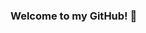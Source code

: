 ### Welcome to my GitHub! 👋

<!--
**TwoSetSushi/TwoSetSushi** is a ✨ _special_ ✨ repository because its `README.md` (this file) appears on your GitHub profile.

Here are some ideas to get you started:

- 🔭 I’m currently working on ... Something secret ;)
- 🌱 I’m currently learning ... Python
- 👯 I’m looking to collaborate on ... Python and Java
- 🤔 I’m looking for help with ... Java
- 💬 Ask me about ... Anything
- 📫 How to reach me: ... [Discord] TwoSetSushi#9191
- 😄 Pronouns: ... He/Him
- ⚡ Fun fact: ... I'm bad at Crystal PVP
